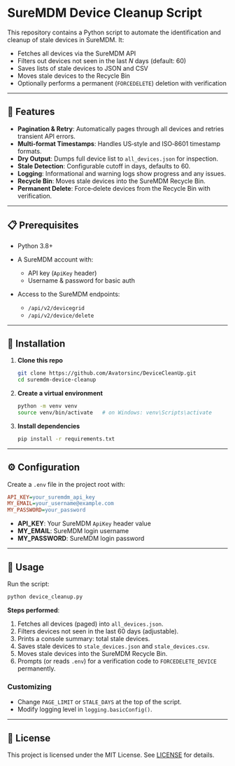 # SureMDM Device Cleanup Script

This repository contains a Python script to automate the identification and cleanup of stale devices in SureMDM. It:

* Fetches all devices via the SureMDM API
* Filters out devices not seen in the last *N* days (default: 60)
* Saves lists of stale devices to JSON and CSV
* Moves stale devices to the Recycle Bin
* Optionally performs a permanent (`FORCEDELETE`) deletion with verification

---

## 🚀 Features

* **Pagination & Retry**: Automatically pages through all devices and retries transient API errors.
* **Multi-format Timestamps**: Handles US‐style and ISO‐8601 timestamp formats.
* **Dry Output**: Dumps full device list to `all_devices.json` for inspection.
* **Stale Detection**: Configurable cutoff in days, defaults to 60.
* **Logging**: Informational and warning logs show progress and any issues.
* **Recycle Bin**: Moves stale devices into the SureMDM Recycle Bin.
* **Permanent Delete**: Force‐delete devices from the Recycle Bin with verification.

---

## 📋 Prerequisites

* Python 3.8+
* A SureMDM account with:

  * API key (`ApiKey` header)
  * Username & password for basic auth
* Access to the SureMDM endpoints:

  * `/api/v2/devicegrid`
  * `/api/v2/device/delete`

---

## 🔧 Installation

1. **Clone this repo**

   ```bash
   git clone https://github.com/Avatorsinc/DeviceCleanUp.git
   cd suremdm-device-cleanup
   ```

2. **Create a virtual environment**

   ```bash
   python -m venv venv
   source venv/bin/activate   # on Windows: venv\Scripts\activate
   ```

3. **Install dependencies**

   ```bash
   pip install -r requirements.txt
   ```

---

## ⚙️ Configuration

Create a `.env` file in the project root with:

```ini
API_KEY=your_suremdm_api_key
MY_EMAIL=your_username@example.com
MY_PASSWORD=your_password
```

* **API\_KEY**: Your SureMDM `ApiKey` header value
* **MY\_EMAIL**: SureMDM login username
* **MY\_PASSWORD**: SureMDM login password

---

## 🚀 Usage

Run the script:

```bash
python device_cleanup.py
```

**Steps performed**:

1. Fetches all devices (paged) into `all_devices.json`.
2. Filters devices not seen in the last 60 days (adjustable).
3. Prints a console summary: total stale devices.
4. Saves stale devices to `stale_devices.json` and `stale_devices.csv`.
5. Moves stale devices into the SureMDM Recycle Bin.
6. Prompts (or reads `.env`) for a verification code to `FORCEDELETE_DEVICE` permanently.

### Customizing

* Change `PAGE_LIMIT` or `STALE_DAYS` at the top of the script.
* Modify logging level in `logging.basicConfig()`.

---

## 📄 License

This project is licensed under the MIT License. See [LICENSE](LICENSE) for details.
